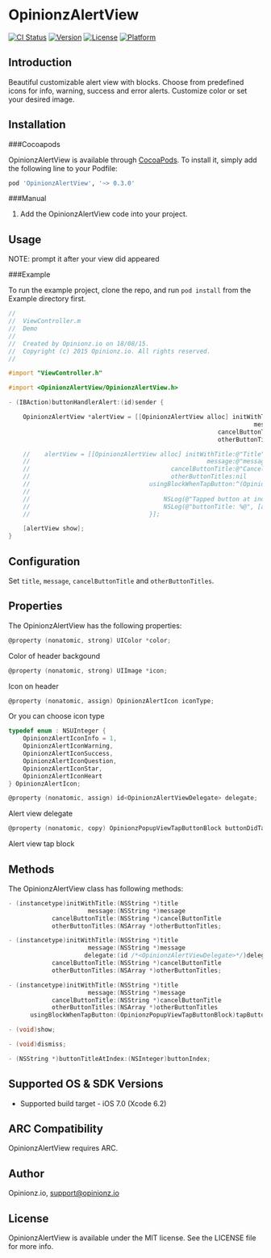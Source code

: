 # OpinionzAlertView

[![CI Status](http://img.shields.io/travis/Opinionz/OpinionzAlertView.svg?style=flat)](https://travis-ci.org/Opinionz/OpinionzAlertView)
[![Version](https://img.shields.io/cocoapods/v/OpinionzAlertView.svg?style=flat)](http://cocoapods.org/pods/OpinionzAlertView)
[![License](https://img.shields.io/cocoapods/l/OpinionzAlertView.svg?style=flat)](http://cocoapods.org/pods/OpinionzAlertView)
[![Platform](https://img.shields.io/cocoapods/p/OpinionzAlertView.svg?style=flat)](http://cocoapods.org/pods/OpinionzAlertView)

Introduction
--------------

Beautiful customizable alert view with blocks. Choose from predefined icons for info, warning, success and error alerts. Customize color or set your desired image.

Installation
--------------
###Cocoapods

OpinionzAlertView is available through [CocoaPods](http://cocoapods.org). To install
it, simply add the following line to your Podfile:

```ruby
pod 'OpinionzAlertView', '~> 0.3.0'
```

###Manual
1. Add the OpinionzAlertView code into your project.

Usage
--------------
NOTE: prompt it after your view did appeared

###Example

To run the example project, clone the repo, and run `pod install` from the Example directory first.

```objective-c
//
//  ViewController.m
//  Demo
//
//  Created by Opinionz.io on 18/08/15.
//  Copyright (c) 2015 Opinionz.io. All rights reserved.
//

#import "ViewController.h"

#import <OpinionzAlertView/OpinionzAlertView.h>

- (IBAction)buttonHandlerAlert:(id)sender {

    OpinionzAlertView *alertView = [[OpinionzAlertView alloc] initWithTitle:@"Title"
                                                                    message:@"message"
                                                          cancelButtonTitle:@"Cancel"
                                                          otherButtonTitles:nil];

    //    alertView = [[OpinionzAlertView alloc] initWithTitle:@"Title"
    //                                                 message:@"message"
    //                                       cancelButtonTitle:@"Cancel"
    //                                       otherButtonTitles:nil
    //                                 usingBlockWhenTapButton:^(OpinionzAlertView *alertView, NSInteger buttonIndex) {
    //                                     
    //                                     NSLog(@"Tapped button at index : %li", (long)buttonIndex);
    //                                     NSLog(@"buttonTitle: %@", [alertView buttonTitleAtIndex:buttonIndex]);
    //                                 }];

    [alertView show];
}

```

Configuration
-------------
Set `title`, `message`, `cancelButtonTitle` and `otherButtonTitles`.

Properties
--------------

The OpinionzAlertView has the following properties:
```objective-c
@property (nonatomic, strong) UIColor *color;
```
Color of header backgound

```objective-c
@property (nonatomic, strong) UIImage *icon;
```
Icon on header

```objective-c
@property (nonatomic, assign) OpinionzAlertIcon iconType;
```

Or you can choose icon type

```objective-c
typedef enum : NSUInteger {
    OpinionzAlertIconInfo = 1,
    OpinionzAlertIconWarning,
    OpinionzAlertIconSuccess,
    OpinionzAlertIconQuestion,
    OpinionzAlertIconStar,
    OpinionzAlertIconHeart
} OpinionzAlertIcon;
```


```objective-c
@property (nonatomic, assign) id<OpinionzAlertViewDelegate> delegate;
```
Alert view delegate

```objective-c
@property (nonatomic, copy) OpinionzPopupViewTapButtonBlock buttonDidTappedBlock;
```
Alert view tap block


Methods
--------------

The OpinionzAlertView class has following methods:

```objective-c
- (instancetype)initWithTitle:(NSString *)title
                      message:(NSString *)message
            cancelButtonTitle:(NSString *)cancelButtonTitle
            otherButtonTitles:(NSArray *)otherButtonTitles;

- (instancetype)initWithTitle:(NSString *)title
                      message:(NSString *)message
                     delegate:(id /*<OpinionzAlertViewDelegate>*/)delegate
            cancelButtonTitle:(NSString *)cancelButtonTitle
            otherButtonTitles:(NSArray *)otherButtonTitles;

- (instancetype)initWithTitle:(NSString *)title
                      message:(NSString *)message
            cancelButtonTitle:(NSString *)cancelButtonTitle
            otherButtonTitles:(NSArray *)otherButtonTitles
      usingBlockWhenTapButton:(OpinionzPopupViewTapButtonBlock)tapButtonBlock;

- (void)show;

- (void)dismiss;

- (NSString *)buttonTitleAtIndex:(NSInteger)buttonIndex;
```

Supported OS & SDK Versions
-----------------------------

* Supported build target - iOS 7.0 (Xcode 6.2)


ARC Compatibility
------------------

OpinionzAlertView requires ARC. 

## Author

Opinionz.io, support@opinionz.io

## License

OpinionzAlertView is available under the MIT license. See the LICENSE file for more info.


